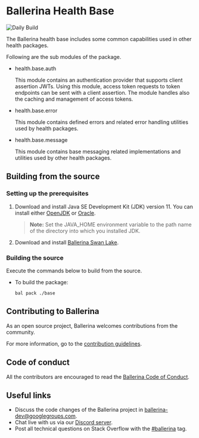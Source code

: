 Ballerina Health Base
==========================

![Daily Build](https://github.com/ballerina-platform/module-ballerinax-health.base/actions/workflows/daily-build.yml/badge.svg)


The Ballerina health base includes some common capabilities used in other health packages. 

Following are the sub modules of the package.
- health.base.auth

    This module contains an authentication provider that supports client assertion JWTs. Using this module, access token requests to token endpoints can be sent with a client assertion. The module handles also the caching and management of access tokens.

- health.base.error

    This module contains defined errors and related error handling utilities used by health packages.

- health.base.message

    This module contains base messaging related implementations and utilities used by other health packages.

## Building from the source

### Setting up the prerequisites

1. Download and install Java SE Development Kit (JDK) version 11. You can install either [OpenJDK](https://adoptopenjdk.net/) or [Oracle](https://www.oracle.com/java/technologies/javase-jdk11-downloads.html).

    > **Note:** Set the JAVA_HOME environment variable to the path name of the directory into which you installed JDK.

2. Download and install [Ballerina Swan Lake](https://ballerina.io/). 

### Building the source

Execute the commands below to build from the source.

- To build the package:
    ```shell
    bal pack ./base
    ```

## Contributing to Ballerina

As an open source project, Ballerina welcomes contributions from the community. 

For more information, go to the [contribution guidelines](https://github.com/ballerina-platform/ballerina-lang/blob/master/CONTRIBUTING.md).

## Code of conduct

All the contributors are encouraged to read the [Ballerina Code of Conduct](https://ballerina.io/code-of-conduct).

## Useful links

* Discuss the code changes of the Ballerina project in [ballerina-dev@googlegroups.com](mailto:ballerina-dev@googlegroups.com).
* Chat live with us via our [Discord server](https://discord.gg/ballerinalang).
* Post all technical questions on Stack Overflow with the [#ballerina](https://stackoverflow.com/questions/tagged/ballerina) tag.
